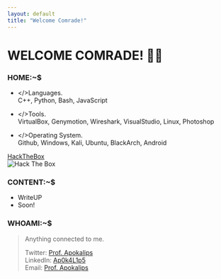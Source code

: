 ```yaml
---
layout: default
title: "Welcome Comrade!"
--- 
```

<!--this layout&title shit compulsory for the typed animation-->
# WELCOME COMRADE! 🐱‍💻

### HOME:~$

<!--Put Content Here.-->

* </>Languages.<br>
C++, Python, Bash, JavaScript <br> 

* </>Tools.<br>
VirtualBox, Genymotion, Wireshark, VisualStudio, Linux, Photoshop <br>

* </>Operating System.<br>
Github, Windows, Kali, Ubuntu, BlackArch, Android <br>
<!--sini utk content home ni buat png then masukkn dlm folder img github repo ni pastu link ke content2 ni-->
[HackTheBox](https://app.hackthebox.eu/profile/105032)<br>
<img src="http://www.hackthebox.eu/badge/image/105032" alt="Hack The Box">

### CONTENT:~$

* WriteUP
* Soon!
<!--sini utk content2 ni just letak link klu post dr tempat lain, klu nk upload sini just append link-->

### WHOAMI:~$
> Anything connected to me.
>
> Twitter: [Prof. Apokalips](https://twitter.com/ap0k4l1p5)<br>
> LinkedIn: [Ap0k4L1p5](https://github.com/Ap0k4L1p5/Ap0k4L1p5.github.io/blob/master/_content/me.html)<br>
> Email: [Prof. Apokalips](mailto:prof.apokalips@protonmail.com)
<!--nanti pikiaq lain utk tambah sini; as in nk letak tweethandle or linkedin n so on-->
